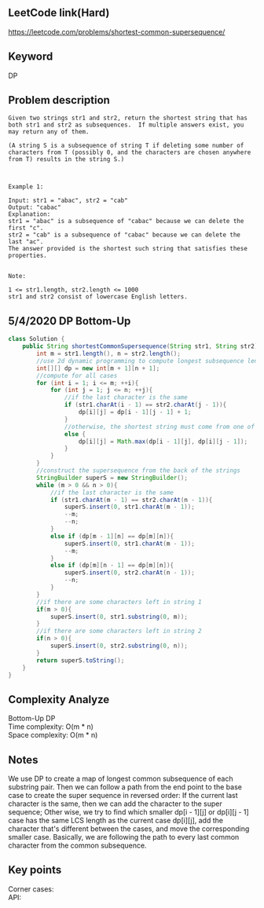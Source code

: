 ## LeetCode link(Hard)
https://leetcode.com/problems/shortest-common-supersequence/

## Keyword
DP

## Problem description
```
Given two strings str1 and str2, return the shortest string that has both str1 and str2 as subsequences.  If multiple answers exist, you may return any of them.

(A string S is a subsequence of string T if deleting some number of characters from T (possibly 0, and the characters are chosen anywhere from T) results in the string S.)

 

Example 1:

Input: str1 = "abac", str2 = "cab"
Output: "cabac"
Explanation: 
str1 = "abac" is a subsequence of "cabac" because we can delete the first "c".
str2 = "cab" is a subsequence of "cabac" because we can delete the last "ac".
The answer provided is the shortest such string that satisfies these properties.
 

Note:

1 <= str1.length, str2.length <= 1000
str1 and str2 consist of lowercase English letters.
```

## 5/4/2020 DP Bottom-Up

```java
class Solution {
    public String shortestCommonSupersequence(String str1, String str2) {
        int m = str1.length(), n = str2.length();
        //use 2d dynamic programming to compute longest subsequence length
        int[][] dp = new int[m + 1][n + 1];
        //compute for all cases
        for (int i = 1; i <= m; ++i){
            for (int j = 1; j <= n; ++j){
                //if the last character is the same
                if (str1.charAt(i - 1) == str2.charAt(j - 1)){
                    dp[i][j] = dp[i - 1][j - 1] + 1;
                }
                //otherwise, the shortest string must come from one of the smaller cases
                else {
                    dp[i][j] = Math.max(dp[i - 1][j], dp[i][j - 1]);
                }
            }
        }
        //construct the supersequence from the back of the strings
        StringBuilder superS = new StringBuilder();
        while (m > 0 && n > 0){
            //if the last character is the same
            if (str1.charAt(m - 1) == str2.charAt(n - 1)){
                superS.insert(0, str1.charAt(m - 1));
                --m;
                --n;
            }
            else if (dp[m - 1][n] == dp[m][n]){
                superS.insert(0, str1.charAt(m - 1));
                --m;
            }
            else if (dp[m][n - 1] == dp[m][n]){
                superS.insert(0, str2.charAt(n - 1));
                --n;
            }
        }
        //if there are some characters left in string 1
        if(m > 0){
            superS.insert(0, str1.substring(0, m));
        }
        //if there are some characters left in string 2
        if(n > 0){
            superS.insert(0, str2.substring(0, n));
        }
        return superS.toString();
    }
}
```

## Complexity Analyze
Bottom-Up DP\
Time complexity: O(m * n)\
Space complexity: O(m * n)

## Notes
We use DP to create a map of longest common subsequence of each substring pair. Then we can follow a path from the end point to the base case to create the super sequence in reversed order: If the current last character is the same, then we can add the character to the super sequence; Other wise, we try to find which smaller dp[i - 1][j] or dp[i][j - 1] case has the same LCS length as the current case dp[i][j], add the character that's different between the cases, and move the corresponding smaller case. Basically, we are following the path to every last common character from the common subsequence.

## Key points
Corner cases: \
API: